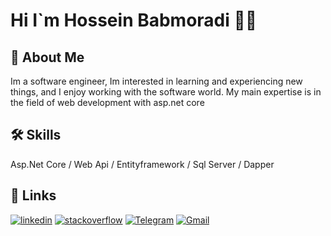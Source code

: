 
# Hi I`m Hossein Babmoradi 👨‍💻
## 🚀 About Me

Im a software engineer, Im interested in learning and experiencing new things, and I enjoy working with the software world. My main expertise is in the field of web development with asp.net core





## 🛠 Skills
 Asp.Net Core / Web Api / Entityframework / Sql Server / Dapper


## 🔗 Links

[![linkedin](https://img.shields.io/badge/Linkedin-0A66C2?logo=Linkedin&logoColor=white)](https://www.linkedin.com/in/hossein-babamoradi/)  [![stackoverflow](https://img.shields.io/badge/Stackoverflow-ef8236?logo=stackoverflow&logoColor=white)](https://stackoverflow.com/users/13469341/hossein-babamoradi) [![Telegram](https://img.shields.io/badge/Telegram-0088CC?logo=Telegram&logoColor=white)](https://t.me/hossei_n99) [![Gmail](https://img.shields.io/badge/Hosseinb.coder@gmail.com-red?logo=gmail&logoColor=white)](Mailto:Hosseinb.coder@gmail.com)






